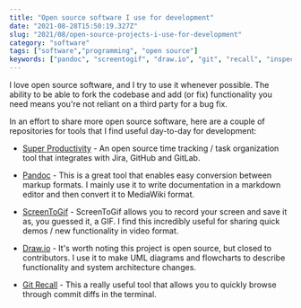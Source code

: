```yaml
---
title: "Open source software I use for development"
date: "2021-08-28T15:50:19.327Z"
slug: "2021/08/open-source-projects-i-use-for-development"
category: "software"
tags: ["software","programming", "open source"]
keywords: ["pandoc", "screentogif", "draw.io", "git", "recall", "inspector", ]
---
```

I love open source software, and I try to use it whenever possible. The ability to be able to fork the codebase and add (or fix) functionality you need means you're not reliant on a third party for a bug fix.

In an effort to share more open source software, here are a couple of repositories for tools that I find useful day-to-day for development:

- [Super Productivity](https://github.com/johannesjo/super-productivity) - An open source time tracking / task organization tool that integrates with Jira, GitHub and GitLab.

- [Pandoc](https://github.com/jgm/pandoc) - This is a great tool that enables easy conversion between markup formats. I mainly use it to write documentation in a markdown editor and then convert it to MediaWiki format.

- [ScreenToGif](https://github.com/NickeManarin/ScreenToGif) - ScreenToGif allows you to record your screen and save it as, you guessed it, a GIF. I find this incredibly useful for sharing quick demos / new functionality in video format.

- [Draw.io](https://github.com/jgraph/drawio) - It's worth noting this project is open source, but closed to contributors. I use it to make UML diagrams and flowcharts to describe functionality and system architecture changes.

- [Git Recall](https://github.com/Fakerr/git-recall) - This a really useful tool that allows you to  quickly browse through commit diffs in the terminal.